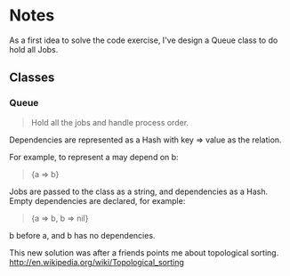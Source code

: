 Notes
=====

As a first idea to solve the code exercise, I've design a Queue class to do hold all Jobs.

## Classes

### Queue

> Hold all the jobs and handle process order.

Dependencies are represented as a Hash with key => value as the relation.

For example, to represent a may depend on b:

> {a => b}

Jobs are passed to the class as a string, and dependencies as a Hash. Empty dependencies are declared, for example:

> {a => b, b => nil}

b before a, and b has no dependencies.

This new solution was after a friends points me about topological sorting. http://en.wikipedia.org/wiki/Topological_sorting

